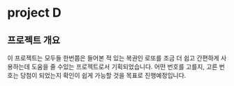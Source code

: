 # project D

## 프로젝트 개요
이 프로젝트는 모두들 한번쯤은 들어본 적 있는 복권인 로또를 조금 더 쉽고 간편하게 사용하는데 도움을 줄 수있는 프로젝트로서 기획되었습니다.
어떤 번호를 고를지, 고른 번호는 당첨이 되었는지 확인이 쉽게 가능할 것을 목표로 진행예정입니다.
